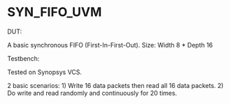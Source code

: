# SYN_FIFO_UVM
DUT:

A basic synchronous FIFO (First-In-First-Out).
Size: Width 8 * Depth 16






Testbench:

Tested on Synopsys VCS.

2 basic scenarios: 1) Write 16 data packets then read all 16 data packets. 2) Do write and read randomly and continuously for 20 times.

